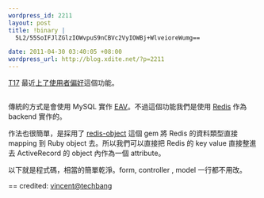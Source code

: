 ```yaml
--- 
wordpress_id: 2211
layout: post
title: !binary |
  5L2/55SoIFJlZGlzIOWvpuS9nCBVc2VyIOWBj+WlveioreWumg==

date: 2011-04-30 03:40:05 +08:00
wordpress_url: http://blog.xdite.net/?p=2211
---
```

<a href="http://t17.techbang.com.tw">T17</a> 最近<a href="http://t17.techbang.com.tw/topics/1774-notice-member-functional-upgrades">上了使用者偏好</a>這個功能。

<img src="http://cdn3.t17.techbang.com.tw/system/attached_images/2011/04/1781/show/aeb52e172f215f16f60c1b385bfebfdc.jpg?1303808838" alt="" />

傳統的方式是會使用 MySQL 實作 <a href="http://en.wikipedia.org/wiki/Entity-attribute-value_model">EAV</a>。不過這個功能我們是使用 <a href="http://zh.wikipedia.org/wiki/Redis">Redis</a> 作為 backend 實作的。

作法也很簡單，是採用了 <a href="https://github.com/nateware/redis-objects">redis-object</a> 這個 gem 將 Redis 的資料類型直接 mapping 到 Ruby object 去。所以我們可以直接把 Redis 的 key value 直接整進去 ActiveRecord 的 object 內作為一個 attribute。

以下就是程式碼，相當的簡單乾淨。form, controller , model 一行都不用改。

<script src="https://gist.github.com/948864.js"> </script>

==
credited: <a href="https://github.com/v1nc3ntlaw"> vincent@techbang</a>
